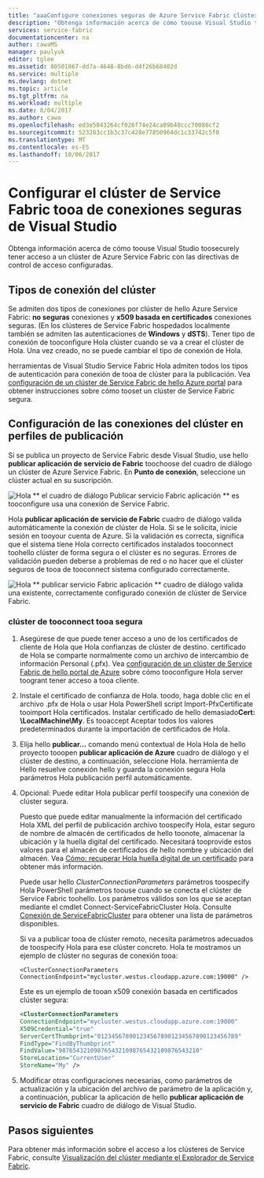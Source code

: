 ```yaml
---
title: "aaaConfigure conexiones seguras de Azure Service Fabric clúster | Documentos de Microsoft"
description: "Obtenga información acerca de cómo toouse Visual Studio tooconfigure proteger las conexiones que son compatibles con clústeres de hello Azure Service Fabric."
services: service-fabric
documentationcenter: na
author: cawaMS
manager: paulyuk
editor: tglee
ms.assetid: 80501867-dd7a-4648-8bd6-d4f26b68402d
ms.service: multiple
ms.devlang: dotnet
ms.topic: article
ms.tgt_pltfrm: na
ms.workload: multiple
ms.date: 8/04/2017
ms.author: cawa
ms.openlocfilehash: ed3e5043264cf026f74e24ca09b40ccc70086cf2
ms.sourcegitcommit: 523283cc1b3c37c428e77850964dc1c33742c5f0
ms.translationtype: MT
ms.contentlocale: es-ES
ms.lasthandoff: 10/06/2017
---
```

# <a name="configure-secure-connections-tooa-service-fabric-cluster-from-visual-studio"></a>Configurar el clúster de Service Fabric tooa de conexiones seguras de Visual Studio
Obtenga información acerca de cómo toouse Visual Studio toosecurely tener acceso a un clúster de Azure Service Fabric con las directivas de control de acceso configuradas.

## <a name="cluster-connection-types"></a>Tipos de conexión del clúster
Se admiten dos tipos de conexiones por clúster de hello Azure Service Fabric: **no seguras** conexiones y **x509 basada en certificados** conexiones seguras. (En los clústeres de Service Fabric hospedados localmente también se admiten las autenticaciones de **Windows** y **dSTS**). Tener tipo de conexión de tooconfigure Hola clúster cuando se va a crear el clúster de Hola. Una vez creado, no se puede cambiar el tipo de conexión de Hola.

herramientas de Visual Studio Service Fabric Hola admiten todos los tipos de autenticación para conexión de tooa de clúster para la publicación. Vea [configuración de un clúster de Service Fabric de hello Azure portal](service-fabric-cluster-creation-via-portal.md) para obtener instrucciones sobre cómo tooset un clúster de Service Fabric segura.

## <a name="configure-cluster-connections-in-publish-profiles"></a>Configuración de las conexiones del clúster en perfiles de publicación
Si se publica un proyecto de Service Fabric desde Visual Studio, use hello **publicar aplicación de servicio de Fabric** toochoose del cuadro de diálogo un clúster de Azure Service Fabric. En **Punto de conexión**, seleccione un clúster actual en su suscripción.

![Hola ** el cuadro de diálogo Publicar servicio Fabric aplicación ** es tooconfigure usa una conexión de Service Fabric.][publishdialog]

Hola **publicar aplicación de servicio de Fabric** cuadro de diálogo valida automáticamente la conexión de clúster de Hola. Si se le solicita, inicie sesión en tooyour cuenta de Azure. Si la validación es correcta, significa que el sistema tiene Hola correcto certificados instalados tooconnect toohello clúster de forma segura o el clúster es no seguras. Errores de validación pueden deberse a problemas de red o no hacer que el clúster seguros de tooa de tooconnect sistema configurado correctamente.

![Hola ** publicar servicio Fabric aplicación ** cuadro de diálogo valida una existente, correctamente configurado conexión de clúster de Service Fabric.][selectsfcluster]

### <a name="tooconnect-tooa-secure-cluster"></a>clúster de tooconnect tooa segura
1. Asegúrese de que puede tener acceso a uno de los certificados de cliente de Hola que Hola confianzas de clúster de destino. certificado de Hola se comparte normalmente como un archivo de intercambio de información Personal (.pfx). Vea [configuración de un clúster de Service Fabric de hello portal de Azure](service-fabric-cluster-creation-via-portal.md) sobre cómo tooconfigure Hola server toogrant tener acceso a tooa cliente.
2. Instale el certificado de confianza de Hola. toodo, haga doble clic en el archivo .pfx de Hola o usar Hola PowerShell script Import-PfxCertificate tooimport Hola certificados. Instalar certificado de hello demasiado**Cert: \LocalMachine\My**. Es tooaccept Aceptar todos los valores predeterminados durante la importación de certificados de Hola.
3. Elija hello **publicar...**  comando menú contextual de Hola Hola de hello proyecto tooopen **publicar aplicación de Azure** cuadro de diálogo y el clúster de destino, a continuación, seleccione Hola. herramienta de Hello resuelve conexión hello y guarda la conexión segura Hola parámetros Hola publicación perfil automáticamente.
4. Opcional: Puede editar Hola publicar perfil toospecify una conexión de clúster segura.
   
   Puesto que puede editar manualmente la información del certificado Hola XML del perfil de publicación archivo toospecify Hola, estar seguro de nombre de almacén de certificados de hello toonote, almacenar la ubicación y la huella digital del certificado. Necesitará tooprovide estos valores para el almacén de certificados de hello nombre y ubicación del almacén. Vea [Cómo: recuperar Hola huella digital de un certificado](https://msdn.microsoft.com/library/ms734695\(v=vs.110\).aspx) para obtener más información.
   
   Puede usar hello *ClusterConnectionParameters* parámetros toospecify Hola PowerShell parámetros toouse cuando se conecta el clúster de Service Fabric toohello. Los parámetros válidos son los que se aceptan mediante el cmdlet Connect-ServiceFabricCluster Hola. Consulte [Conexión de ServiceFabricCluster](https://msdn.microsoft.com/library/mt125938.aspx) para obtener una lista de parámetros disponibles.
   
   Si va a publicar tooa de clúster remoto, necesita parámetros adecuados de toospecify Hola para ese clúster concreto. Hola te mostramos un ejemplo de clúster no seguras de conexión tooa:
   
   `<ClusterConnectionParameters ConnectionEndpoint="mycluster.westus.cloudapp.azure.com:19000" />`
   
   Este es un ejemplo de tooan x509 conexión basada en certificados clúster segura:
   
   ```xml
   <ClusterConnectionParameters
   ConnectionEndpoint="mycluster.westus.cloudapp.azure.com:19000"
   X509Credential="true"
   ServerCertThumbprint="0123456789012345678901234567890123456789"
   FindType="FindByThumbprint"
   FindValue="9876543210987654321098765432109876543210"
   StoreLocation="CurrentUser"
   StoreName="My" />
   ```
5. Modificar otras configuraciones necesarias, como parámetros de actualización y la ubicación del archivo de parámetro de la aplicación y, a continuación, publicar la aplicación de hello **publicar aplicación de servicio de Fabric** cuadro de diálogo de Visual Studio.

## <a name="next-steps"></a>Pasos siguientes
Para obtener más información sobre el acceso a los clústeres de Service Fabric, consulte [Visualización del clúster mediante el Explorador de Service Fabric](service-fabric-visualizing-your-cluster.md).

<!--Image references-->
[publishdialog]:./media/service-fabric-visualstudio-configure-secure-connections/publishdialog.png
[selectsfcluster]:./media/service-fabric-visualstudio-configure-secure-connections/selectsfcluster.png
